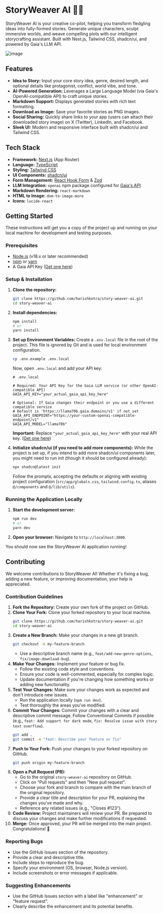 # StoryWeaver AI 🧠✨

StoryWeaver AI is your creative co-pilot, helping you transform fledgling ideas into fully-formed stories. Generate unique characters, sculpt immersive worlds, and weave compelling plots with our intelligent storycrafting assistant. Built with Next.js, Tailwind CSS, shadcn/ui, and powered by Gaia's LLM API.

![image](https://github.com/user-attachments/assets/7a32a9ad-9e5a-496e-a2e0-e8676995feac)

## Features

*   **Idea to Story:** Input your core story idea, genre, desired length, and optional details like protagonist, conflict, world vibe, and tone.
*   **AI-Powered Generation:** Leverages a Large Language Model (via Gaia's OpenAI-compatible API) to craft unique stories.
*   **Markdown Support:** Displays generated stories with rich text formatting.
*   **Download as Image:** Save your favorite stories as PNG images.
*   **Social Sharing:** Quickly share links to your app (users can attach their downloaded story image) on X (Twitter), LinkedIn, and Facebook.
*   **Sleek UI:** Modern and responsive interface built with shadcn/ui and Tailwind CSS.

## Tech Stack

*   **Framework:** [Next.js](https://nextjs.org/) (App Router)
*   **Language:** [TypeScript](https://www.typescriptlang.org/)
*   **Styling:** [Tailwind CSS](https://tailwindcss.com/)
*   **UI Components:** [shadcn/ui](https://ui.shadcn.com/)
*   **Form Management:** [React Hook Form](https://react-hook-form.com/) & [Zod](https://zod.dev/)
*   **LLM Integration:** `openai` npm package configured for [Gaia's API](https://docs.gaianet.ai)
*   **Markdown Rendering:** `react-markdown`
*   **HTML to Image:** `dom-to-image-more`
*   **Icons:** `lucide-react`

## Getting Started

These instructions will get you a copy of the project up and running on your local machine for development and testing purposes.

### Prerequisites

*   [Node.js](https://nodejs.org/) (v18.x or later recommended)
*   [npm](https://www.npmjs.com/) or [yarn](https://yarnpkg.com/)
*   A Gaia API Key ([Get one here](https://docs.gaianet.ai/getting-started/authentication))

### Setup & Installation

1.  **Clone the repository:**
    ```bash
    git clone https://github.com/harishkotra/story-weaver-ai.git
    cd story-weaver-ai
    ```

2.  **Install dependencies:**
    ```bash
    npm install
    # or
    yarn install
    ```

3.  **Set up Environment Variables:**
    Create a `.env.local` file in the root of the project. This file is ignored by Git and is used for local environment configuration.
    ```bash
    cp .env.example .env.local
    ```
    Now, open `.env.local` and add your API key:

    ```env
    # .env.local

    # Required: Your API Key for the Gaia LLM service (or other OpenAI-compatible API)
    GAIA_API_KEY="your_actual_gaia_api_key_here"

    # Optional: If Gaia changes their endpoint or you use a different compatible service
    # Default is 'https://llama70b.gaia.domains/v1' if not set
    GAIA_API_ENDPOINT="https://your-custom-openai-compatible-endpoint/v1"
    GAIA_API_MODEL="llama70b"
    ```
    **Important:** Replace `"your_actual_gaia_api_key_here"` with your real API key. ([Get one here](https://docs.gaianet.ai/getting-started/authentication))

4.  **Initialize shadcn/ui (if you need to add more components):**
    While the project is set up, if you intend to add more shadcn/ui components later, you might need to run init (though it should be configured already):
    ```bash
    npx shadcn@latest init
    ```
    Follow the prompts, accepting the defaults or aligning with existing project configuration (`src/app/globals.css`, `tailwind.config.ts`, aliases `@/components` and `@/lib/utils`).

### Running the Application Locally

1.  **Start the development server:**
    ```bash
    npm run dev
    # or
    yarn dev
    ```

2.  **Open your browser:**
    Navigate to `http://localhost:3000`.

You should now see the StoryWeaver AI application running!

## Contributing

We welcome contributions to StoryWeaver AI! Whether it's fixing a bug, adding a new feature, or improving documentation, your help is appreciated.

### Contribution Guidelines

1.  **Fork the Repository:** Create your own fork of the project on GitHub.
2.  **Clone Your Fork:** Clone your forked repository to your local machine.
    ```bash
    git clone https://github.com/harishkotra/story-weaver-ai.git
    cd story-weaver-ai
    ```
3.  **Create a New Branch:** Make your changes in a new git branch.
    ```bash
    git checkout -b my-feature-branch
    ```
    *   Use a descriptive branch name (e.g., `feat/add-new-genre-options`, `fix/image-download-bug`).
4.  **Make Your Changes:** Implement your feature or bug fix.
    *   Follow the existing code style and conventions.
    *   Ensure your code is well-commented, especially for complex logic.
    *   Update documentation if you're changing how something works or adding new functionality.
5.  **Test Your Changes:** Make sure your changes work as expected and don't introduce new issues.
    *   Run the application locally (`npm run dev`).
    *   Test thoroughly the areas you've modified.
6.  **Commit Your Changes:** Commit your changes with a clear and descriptive commit message. Follow Conventional Commits if possible (e.g., `feat: Add support for dark mode`, `fix: Resolve issue with story text overflow`).
    ```bash
    git add .
    git commit -m "feat: Describe your feature or fix"
    ```
7.  **Push to Your Fork:** Push your changes to your forked repository on GitHub.
    ```bash
    git push origin my-feature-branch
    ```
8.  **Open a Pull Request (PR):**
    *   Go to the original `story-weaver-ai` repository on GitHub.
    *   Click on "Pull requests" and then "New pull request".
    *   Choose your fork and branch to compare with the main branch of the original repository.
    *   Provide a clear title and description for your PR, explaining the changes you've made and why.
    *   Reference any related issues (e.g., "Closes #123").
9.  **Code Review:** Project maintainers will review your PR. Be prepared to discuss your changes and make further modifications if requested.
10. **Merge:** Once approved, your PR will be merged into the main project. Congratulations! 🎉

### Reporting Bugs

*   Use the GitHub Issues section of the repository.
*   Provide a clear and descriptive title.
*   Include steps to reproduce the bug.
*   Specify your environment (OS, browser, Node.js version).
*   Include screenshots or error messages if applicable.

### Suggesting Enhancements

*   Use the GitHub Issues section with a label like "enhancement" or "feature request".
*   Clearly describe the enhancement and its potential benefits.
